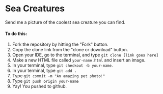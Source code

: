 # Sea Creatures

Send me a picture of the coolest sea creature you can find.

#### To do this:

1. Fork the repository by hitting the "Fork" button.
2. Copy the clone link from the "clone or download" button.
3. Open your IDE, go to the terminal, and type `git clone [link goes here]`
4. Make a new HTML file called `your-name.html` and insert an image.
5. In your terminal, type `git checkout -b your-name`.
6. In your terminal, type `git add .`
7. Type `git commit -m "An amazing pet photo!"`
8. Type `git push origin your-name`
9. Yay! You pushed to github.
